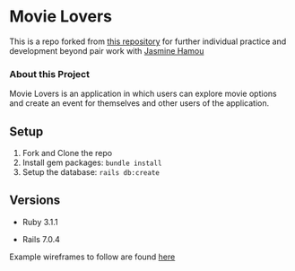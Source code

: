 # Movie Lovers

This is a repo forked from [this repository](https://github.com/hamouj/viewing_party_lite_7) for further individual practice and development beyond pair work with [Jasmine Hamou](https://github.com/hamouj)

### About this Project

Movie Lovers is an application in which users can explore movie options and create an event for themselves and other users of the application.

## Setup

1. Fork and Clone the repo
2. Install gem packages: `bundle install`
3. Setup the database: `rails db:create`


## Versions

- Ruby 3.1.1

- Rails 7.0.4

Example wireframes to follow are found [here](https://backend.turing.edu/module3/projects/viewing_party_lite/wireframes)
